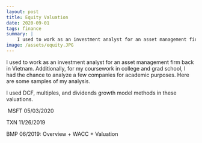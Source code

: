```yaml
---
layout: post
title: Equity Valuation
date: 2020-09-01
tags: finance
summary: |
	I used to work as an investment analyst for an asset management firm back in Vietnam. Additionally, for my coursework in college and grad school, I had the chance to analyze a few companies for academic purposes. Here are some samples of my analysis. </br> I used DCF, multiples, and dividends growth model methods in these valuations. 
image: /assets/equity.JPG
---
```


I used to work as an investment analyst for an asset management firm back in Vietnam. Additionally, for my coursework in college and grad school, I had the chance to analyze a few companies for academic purposes. Here are some samples of my analysis.

I used DCF, multiples, and dividends growth model methods in these valuations. 

​
MSFT 05/03/2020

TXN 11/26/2019

BMP 06/2019: Overview + WACC + Valuation